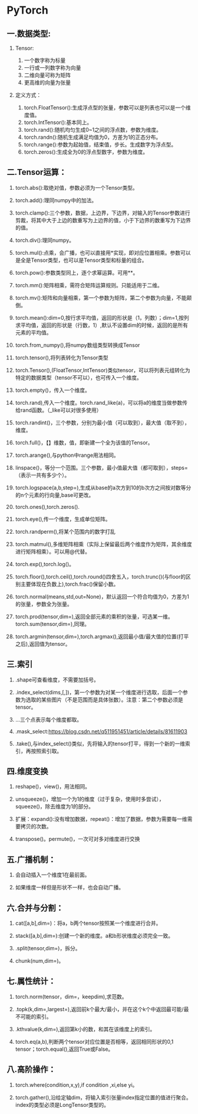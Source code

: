 # **PyTorch**

## **一.数据类型:**

1. Tensor:
    1. 一个数字称为标量
    2. 一行或一列数字称为向量
    3. 二维向量可称为矩阵
    4. 更高维的向量为张量

2. 定义方式：
    1. torch.FloatTensor():生成浮点型的张量，参数可以是列表也可以是一个维度值。
    2. torch.IntTensor():基本同上。
    3. torch.rand():随机均匀生成0~1之间的浮点数，参数为维度。
    4. torch.randn():随机生成满足均值为0，方差为1的正态分布。
    5. torch.range():参数为起始值，结束值，步长。生成数字为浮点型。
    6. torch.zeros():生成全为0的浮点型数字，参数为维度。

## **二.Tensor运算：**

1. torch.abs():取绝对值，参数必须为一个Tensor类型。

2. torch.add():理同numpy中的加法。

3. torch.clamp():三个参数，数据，上边界，下边界，对输入的Tensor参数进行剪裁，将其中大于上边的数重写为上边界的值，小于下边界的数重写为下边界的值。

4. torch.div():理同numpy。

5. torch.mul():点乘，会广播，也可以直接用*实现，即对应位置相乘。参数可以是全是Tensor类型，也可以是Tensor类型和标量的组合。

6. torch.pow():参数类型同上，逐个求幂运算。可用**。

7. torch.mm():矩阵相乘，需符合矩阵运算规则。只能适用于二维。

8. torch.mv():矩阵和向量相乘，第一个参数为矩阵，第二个参数为向量，不能颠倒。

9. torch.mean():dim=0,按行求平均值，返回的形状是（1，列数）；dim=1,按列求平均值，返回的形状是（行数，1）,默认不设置dim的时候，返回的是所有元素的平均值。

10. torch.from_numpy(),将numpy数组类型转换成Tensor

11. torch.tensor(),将列表转化为Tensor类型

12. torch.Tensor(),(FloatTensor,IntTensor)类似tensor，可以将列表元组转化为特定的数据类型（tensor不可以），也可传入一个维度。

13. torch.empty()，传入一个维度。

14. torch.rand),传入一个维度。torch.rand_like(a)，可以将a的维度当做参数传给rand函数。（_like可以对很多使用）

15. torch.randint()，三个参数，分别为最小值（可以取到），最大值（取不到），维度。

16. torch.full()，【】维数，值，即新建一个全为该值的Tensor。

17. torch.arange(),与python中range用法相同。

18. linspace()，等分一个范围。三个参数，最小值最大值（都可取到），steps=（表示一共有多少个）。

19. torch.logspace(a,b,step=),生成从base的a次方到10的b次方之间按对数等分的n个元素的行向量,base可更改。

20. torch.ones(),torch.zeros().

21. torch.eye(),传一个维度，生成单位矩阵。

22. torch.randperm(),将某个范围内的数字打乱

23. torch.matmul(),多维矩阵相乘（实际上保留最后两个维度作为矩阵，其余维度进行矩阵相乘）。可以用@代替。

24. torch.exp(),torch.log()。

25. torch.floor(),torch.ceil(),torch.round()四舍五入，torch.trunc()(与floor的区别主要体现在负数上),torch.frac()保留小数。

26. torch.normal(means,std,out=None)，默认返回一个符合均值为0，方差为1的张量，参数全为张量。

27. torch.prod(tensor,dim=),返回全部元素的乘积的张量，可选某一维。torch.sum(tensor,dim=),同理。

28. torch.argmin(tensor,dim=),torch.argmax(),返回最小值/最大值的位置(打平之后),返回值为tensor。


## **三.索引**

1. .shape可查看维度，不需要加括号。

2. .index_select(dims,[,])，第一个参数为对某一个维度进行选取，后面一个参数为选取的某些图片（不是范围而是具体张数）。注意：第二个参数必须是tensor。

3. ...三个点表示每个维度都取。

4. .mask_select:https://blog.csdn.net/q511951451/article/details/81611903

5. .take(),与index_select()类似，先将输入的tensor打平，得到一个新的一维索引，再按照索引取。

## **四.维度变换**

1. reshape()，view()，用法相同。

2. unsqueeze()，增加一个为1的维度（过于复杂，使用时多尝试），squeeze()，除去维度为1的部分。

3. 扩展：expand():没有增加数据，repeat()：增加了数据，参数为需要每一维需要拷贝的次数。

4. transpose()。permute()，一次可对多对维度进行交换

## **五.广播机制：**

1. 会自动插入一个维度1在最前面。

2. 如果维度一样但是形状不一样，也会自动广播。

## **六.合并与分割：**

1. cat([a,b],dim=)：将a，b两个tensor按照某一个维度进行合并。

2. stack([a,b],dim=):创建一个新的维度。a和b形状维度必须完全一致。

3. .split(tensor,dim=)，拆分。

4. chunk(num,dim=)。

## **七.属性统计：**

1. torch.norm(tensor，dim=，keepdim),求范数。

2. .topk(k,dim=,largest=),返回前k个最大/最小，并在这个k个中返回最可能/最不可能的索引。

3. .kthvalue(k,dim=),返回第k小的数，和其在该维度上的索引。

4. torch.eq(a,b),判断两个tensor对应位置是否相等，返回相同形状的0,1 tensor；torch.equal(),返回True或False。

## **八.高阶操作：**

1. torch.where(condition,x,y),if condition ,xi,else yi。

2. torch.gather(),沿给定轴dim，将输入索引张量index指定位置的值进行聚合。index的类型必须是LongTensor类型的。